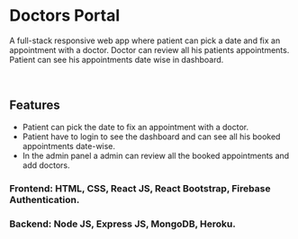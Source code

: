 # Doctors Portal

A full-stack responsive web app where patient can pick a date and fix an appointment with a doctor. Doctor can review all his patients appointments. Patient can see his appointments date wise in dashboard. <br/>

<br/>

## Features

- Patient can pick the date to fix an appointment with a doctor.
- Patient have to login to see the dashboard and can see all his booked appointments date-wise.
- In the admin panel a admin can review all the booked appointments and add doctors.
  <br/>

### Frontend: HTML, CSS, React JS, React Bootstrap, Firebase Authentication.

### Backend: Node JS, Express JS, MongoDB, Heroku.
  <br/>
  <br/>

